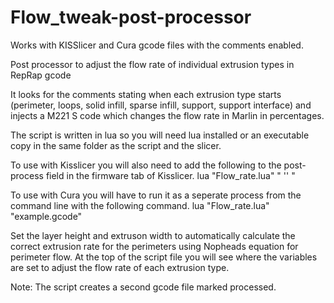 Flow_tweak-post-processor
=========================

Works with KISSlicer and Cura gcode files with the comments enabled.

Post processor to adjust the flow rate of individual extrusion types in RepRap gcode

It looks for the comments stating when each extrusion type starts (perimeter, loops, solid infill, sparse infill, 
support, support interface) and injects a M221 S code which changes the flow rate in Marlin in percentages. 

The script is written in lua so you will need lua installed or an executable copy in the same folder as the script 
and the slicer. 

To use with Kisslicer you will also need to add the following to the post-process field in the firmware tab of Kisslicer.
lua "Flow_rate.lua" " '<FILE>' "

To use with Cura you will have to run it as a seperate process from the command line with the following command.
lua "Flow_rate.lua" "example.gcode"

Set the layer height and extruson width to automatically calculate the correct extrusion rate for the perimeters using Nopheads equation for perimeter flow.
At the top of the script file you will see where the variables are set to adjust the flow rate of each extrusion type.

Note: The script creates a second gcode file marked processed.

